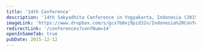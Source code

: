 ```yaml
---
title: '14th Conference'
description: '​14th Sakyadhita Conference in Yogyakarta, Indonesia (2015)'
imageLink: 'https://www.dropbox.com/s/gcx7b8ej9pid32v/Indonesia%20Conference.jpeg?raw=1'
redirectLink: '/conferences?confNum=14'
openInSameTab: true
pubDate: 2015-12-12
---
```

